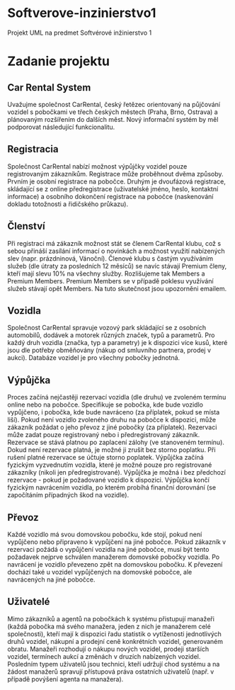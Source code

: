 Softverove-inzinierstvo1
========================

Projekt UML na predmet Softvérové inžinierstvo 1


Zadanie projektu
========================

Car Rental System
--
Uvažujme společnost CarRental, český řetězec orientovaný na půjčování vozidel s pobočkami ve třech
českých městech (Praha, Brno, Ostrava) a plánovaným rozšířením do dalších měst. Nový informační systém
by měl podporovat následující funkcionalitu.

Registracia
--
Společnost CarRental nabízí možnost výpůjčky vozidel pouze registrovaným zákazníkům. Registrace může
proběhnout dvěma způsoby. Prvním je osobní registrace na pobočce. Druhým je dvoufázová registrace,
skládající se z online předregistrace (uživatelské jméno, heslo, kontaktní informace) a osobního dokončení
registrace na pobočce (naskenování dokladu totožnosti a řidičského průkazu).

Členství
--
Při registraci má zákazník možnost stát se členem CarRental klubu, což s sebou přináší zasílání informací o
novinkách a možnost využití nabízených slev (napr. prázdninová, Vánoční). Členové klubu s častým
využíváním služeb (dle útraty za posledních 12 měsíců) se navíc stávají Premium členy, kteří mají slevu 10%
na všechny služby. Rozlišujeme tak Members a Premium Members. Premium Members se v případě poklesu
využívání služeb stávají opět Members. Na tuto skutečnost jsou upozorněni emailem.

Vozidla
--
Společnost CarRental spravuje vozový park skládající se z osobních automobilů, dodávek a motorek různých
značek, typů a parametrů. Pro každý druh vozidla (značka, typ a parametry) je k dispozici více kusů, které
jsou dle potřeby obměňovány (nákup od smluvního partnera, prodej v aukci). Databáze vozidel je pro
všechny pobočky jednotná.

Výpůjčka
--
Proces začíná nejčastěji rezervací vozidla (dle druhu) ve zvoleném termínu online nebo na pobočce.
Specifikuje se pobočka, kde bude vozidlo vypůjčeno, i pobočka, kde bude navráceno (za příplatek, 
pokud se místa liší). Pokud není vozidlo zvoleného druhu na pobočce k dispozici, může zákazník požádat o
jeho převoz z jiné pobočky (za příplatek). Rezervaci může zadat pouze registrovaný nebo i předregistrovaný
zákazník. Rezervace se stává platnou po zaplacení zálohy (ve stanoveném termínu). Dokud není rezervace
platná, je možné ji zrušit bez storno poplatku. Při rušení platné rezervace se účtuje storno poplatek. Výpůjčka
začíná fyzickým vyzvednutím vozidla, které je možné pouze pro registrované zákazníky (nikoli jen
předregistrované). Výpůjčka je možná i bez předchozí rezervace - pokud je požadované vozidlo k dispozici.
Výpůjčka končí fyzickým navrácením vozidla, po kterém probíhá finanční dorovnání (se započítáním
případných škod na vozidle).

Převoz
--
Každé vozidlo má svou domovskou pobočku, kde stojí, pokud není vypůjčeno nebo připraveno k vypůjčení
na jiné pobočce. Pokud zákazník v rezervaci požádá o vypůjčení vozidla na jiné pobočce, musí být tento
požadavek nejprve schválen manažerem domovské pobočky vozidla. Po navrácení je vozidlo převezeno zpět
na domovskou pobočku. K převezení dochází také u vozidel vypůjčených na domovské pobočce, ale
navrácených na jiné pobočce.

Uživatelé
--
Mimo zákazníků a agentů na pobočkách k systému přistupují manažeři (každá pobočka má svého manažera,
jeden z nich je manažerem celé společnosti), kteří mají k dispozici řadu statistik o vytíženosti 
jednotlivých druhů vozidel, nákupní a prodejní ceně konkrétních vozidel, generovaném obratu. Manažeři
rozhodují o nákupu nových vozidel, prodeji starších vozidel, termínech aukcí a změnách v druzích
nabízených vozidel. Posledním typem uživatelů jsou technici, kteří udržují chod systému a na žádost
manažerů spravují přístupová práva ostatních uživatelů (např. v případě povýšení agenta na manažera).
